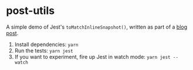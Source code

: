 # post-utils

A simple demo of Jest's `toMatchInlineSnapshot()`, written as part of a [blog post][blog-post].

1. Install dependencies: `yarn`
2. Run the tests: `yarn jest`
3. If you want to experiment, fire up Jest in watch mode: `yarn jest --watch`

[blog-post]: https://lehmann.tech/inline-snapshots
